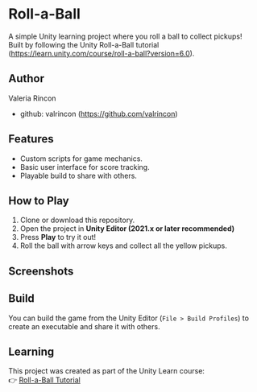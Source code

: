 # Roll-a-Ball

A simple Unity learning project where you roll a ball to collect pickups!  
Built by following the Unity Roll-a-Ball tutorial (https://learn.unity.com/course/roll-a-ball?version=6.0).  

## Author
Valeria Rincon
- github: valrincon (https://github.com/valrincon)
## Features
- Custom scripts for game mechanics.
- Basic user interface for score tracking.
- Playable build to share with others.

## How to Play
1. Clone or download this repository.
2. Open the project in **Unity Editor (2021.x or later recommended)**
3. Press **Play** to try it out!
4. Roll the ball with arrow keys and collect all the yellow pickups.

## Screenshots


## Build
You can build the game from the Unity Editor (`File > Build Profiles`) to create an executable and share it with others.

## Learning
This project was created as part of the Unity Learn course:  
👉 [Roll-a-Ball Tutorial](https://learn.unity.com/course/roll-a-ball?version=6.0)
